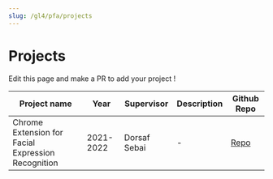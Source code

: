 ```yaml
---
slug: /gl4/pfa/projects
---
```


# Projects

Edit this page and make a PR to add your project !

| Project name | Year | Supervisor | Description | Github Repo |
| --- | --- | --- | --- | --- |
| Chrome Extension for Facial Expression Recognition | 2021-2022 | Dorsaf Sebai | - | [Repo](https://github.com/MelekElloumi/Chrome-Extension-for-Facial-Expression-Recognition) |
